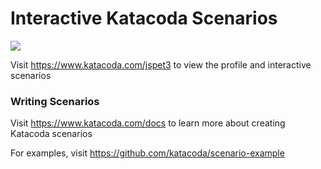 # Interactive Katacoda Scenarios

[![](http://shields.katacoda.com/katacoda/jspet3/count.svg)](https://www.katacoda.com/jspet3 "Get your profile on Katacoda.com")

Visit https://www.katacoda.com/jspet3 to view the profile and interactive scenarios

### Writing Scenarios
Visit https://www.katacoda.com/docs to learn more about creating Katacoda scenarios

For examples, visit https://github.com/katacoda/scenario-example
